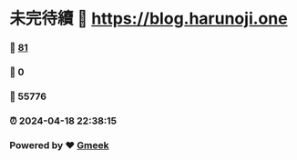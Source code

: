 # 未完待續 :link: https://blog.harunoji.one 
### :page_facing_up: [81](https://blog.harunoji.one/tag.html) 
### :speech_balloon: 0 
### :hibiscus: 55776 
### :alarm_clock: 2024-04-18 22:38:15 
### Powered by :heart: [Gmeek](https://github.com/Meekdai/Gmeek)
